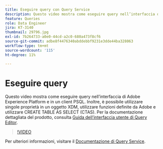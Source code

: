 ```yaml
---
title: Eseguire query con Query Service
description: Questo video mostra come eseguire query nell’interfaccia di Adobe Experience Platform e in un client PSQL. Inoltre, è possibile utilizzare singole proprietà in un oggetto XDM, utilizzare funzioni definite da Adobe e utilizzare CREATE TABLE AS SELECT (CTAS).
feature: Queries
role: Data Engineer
jira: KT-3140
thumbnail: 29796.jpg
exl-id: 7b264733-a0e0-44cd-a2c0-680a473f8cf6
source-git-commit: adbe8f4476340abddebbf9231e3dde44ba328063
workflow-type: tm+mt
source-wordcount: '115'
ht-degree: 11%

---
```


# Eseguire query

Questo video mostra come eseguire query nell’interfaccia di Adobe Experience Platform e in un client PSQL. Inoltre, è possibile utilizzare singole proprietà in un oggetto XDM, utilizzare funzioni definite da Adobe e utilizzare CREATE TABLE AS SELECT (CTAS). Per la documentazione dettagliata del prodotto, consulta [Guida dell’interfaccia utente di Query Editor](https://experienceleague.adobe.com/docs/experience-platform/query/ui/user-guide.html?lang=it).

>[!VIDEO](https://video.tv.adobe.com/v/29796?quality=12&learn=on)

Per ulteriori informazioni, visitare il [Documentazione di Query Service](https://experienceleague.adobe.com/docs/experience-platform/query/home.html?lang=it).
